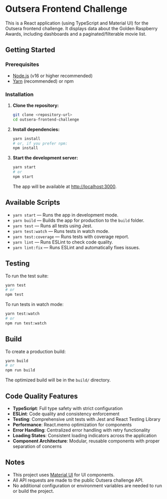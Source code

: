 # Outsera Frontend Challenge

This is a React application (using TypeScript and Material UI) for the Outsera frontend challenge. It displays data about the Golden Raspberry Awards, including dashboards and a paginated/filterable movie list.

## Getting Started

### Prerequisites

- [Node.js](https://nodejs.org/) (v16 or higher recommended)
- [Yarn](https://classic.yarnpkg.com/en/docs/install/) (recommended) or npm

### Installation

1. **Clone the repository:**

   ```bash
   git clone <repository-url>
   cd outsera-frontend-challenge
   ```

2. **Install dependencies:**

   ```bash
   yarn install
   # or, if you prefer npm:
   npm install
   ```

3. **Start the development server:**

   ```bash
   yarn start
   # or
   npm start
   ```

   The app will be available at [http://localhost:3000](http://localhost:3000).

## Available Scripts

- `yarn start` — Runs the app in development mode.
- `yarn build` — Builds the app for production to the `build` folder.
- `yarn test` — Runs all tests using Jest.
- `yarn test:watch` — Runs tests in watch mode.
- `yarn test:coverage` — Runs tests with coverage report.
- `yarn lint` — Runs ESLint to check code quality.
- `yarn lint:fix` — Runs ESLint and automatically fixes issues.

## Testing

To run the test suite:

```bash
yarn test
# or
npm test
```

To run tests in watch mode:

```bash
yarn test:watch
# or
npm run test:watch
```

## Build

To create a production build:

```bash
yarn build
# or
npm run build
```

The optimized build will be in the `build/` directory.

## Code Quality Features

- **TypeScript**: Full type safety with strict configuration
- **ESLint**: Code quality and consistency enforcement
- **Testing**: Comprehensive unit tests with Jest and React Testing Library
- **Performance**: React.memo optimization for components
- **Error Handling**: Centralized error handling with retry functionality
- **Loading States**: Consistent loading indicators across the application
- **Component Architecture**: Modular, reusable components with proper separation of concerns

## Notes

- This project uses [Material UI](https://mui.com/) for UI components.
- All API requests are made to the public Outsera challenge API.
- No additional configuration or environment variables are needed to run or build the project.
